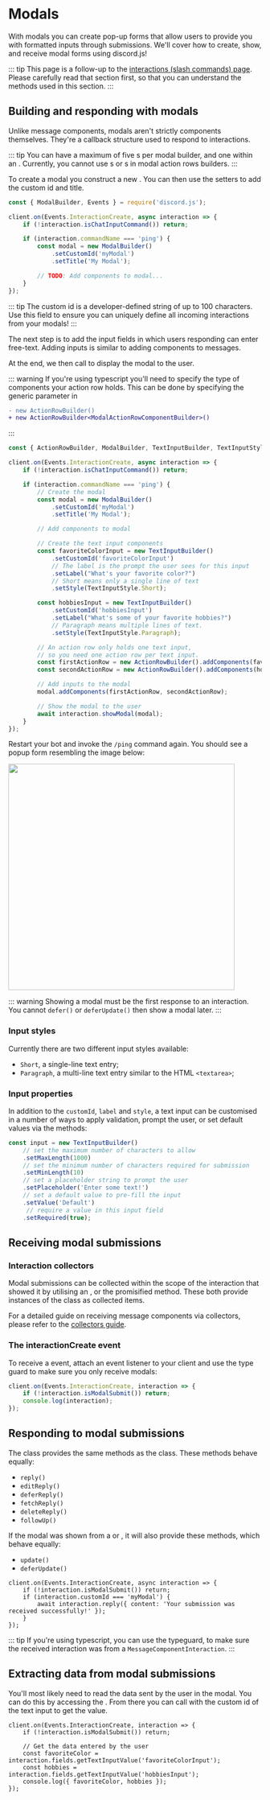 # Modals

With modals you can create pop-up forms that allow users to provide you with formatted inputs through submissions. We'll cover how to create, show, and receive modal forms using discord.js!

::: tip
This page is a follow-up to the [interactions (slash commands) page](/interactions/slash-commands.md). Please carefully read that section first, so that you can understand the methods used in this section.
:::

## Building and responding with modals

Unlike message components, modals aren't strictly components themselves. They're a callback structure used to respond to interactions.

::: tip
You can have a maximum of five <DocsLink path="class/ActionRowBuilder" />s per modal builder, and one <DocsLink path="class/TextInputBuilder" /> within an <DocsLink path="class/ActionRowBuilder" />. Currently, you cannot use <DocsLink path="class/SelectMenuBuilder" />s or <DocsLink path="class/ButtonBuilder" />s in modal action rows builders.
:::

To create a modal you construct a new <DocsLink path="class/ModalBuilder" />. You can then use the setters to add the custom id and title.

```js {1,7-13}
const { ModalBuilder, Events } = require('discord.js');

client.on(Events.InteractionCreate, async interaction => {
	if (!interaction.isChatInputCommand()) return;

	if (interaction.commandName === 'ping') {
		const modal = new ModalBuilder()
			.setCustomId('myModal')
			.setTitle('My Modal');

		// TODO: Add components to modal...
	}
});
```
::: tip
The custom id is a developer-defined string of up to 100 characters. Use this field to ensure you can uniquely define all incoming interactions from your modals!
:::

The next step is to add the input fields in which users responding can enter free-text. Adding inputs is similar to adding components to messages.

At the end, we then call <DocsLink path="class/ChatInputCommandInteraction?scrollTo=showModal" /> to display the modal to the user.

::: warning
If you're using typescript you'll need to specify the type of components your action row holds. This can be done by specifying the generic parameter in <DocsLink path="class/ActionRowBuilder" />

```diff
- new ActionRowBuilder()
+ new ActionRowBuilder<ModalActionRowComponentBuilder>()
```
:::

```js {1,12-34}
const { ActionRowBuilder, ModalBuilder, TextInputBuilder, TextInputStyle, Events } = require('discord.js');

client.on(Events.InteractionCreate, async interaction => {
	if (!interaction.isChatInputCommand()) return;

	if (interaction.commandName === 'ping') {
		// Create the modal
		const modal = new ModalBuilder()
			.setCustomId('myModal')
			.setTitle('My Modal');

		// Add components to modal

		// Create the text input components
		const favoriteColorInput = new TextInputBuilder()
			.setCustomId('favoriteColorInput')
		    // The label is the prompt the user sees for this input
			.setLabel("What's your favorite color?")
		    // Short means only a single line of text
			.setStyle(TextInputStyle.Short);

		const hobbiesInput = new TextInputBuilder()
			.setCustomId('hobbiesInput')
			.setLabel("What's some of your favorite hobbies?")
		    // Paragraph means multiple lines of text.
			.setStyle(TextInputStyle.Paragraph);

		// An action row only holds one text input,
		// so you need one action row per text input.
		const firstActionRow = new ActionRowBuilder().addComponents(favoriteColorInput);
		const secondActionRow = new ActionRowBuilder().addComponents(hobbiesInput);

		// Add inputs to the modal
		modal.addComponents(firstActionRow, secondActionRow);

		// Show the modal to the user
		await interaction.showModal(modal);
	}
});
```

Restart your bot and invoke the `/ping` command again. You should see a popup form resembling the image below:

<img width=450 src="./images/modal-example.png">

::: warning
Showing a modal must be the first response to an interaction. You cannot `defer()` or `deferUpdate()` then show a modal later.
:::

### Input styles

Currently there are two different input styles available:
- `Short`, a single-line text entry;
- `Paragraph`, a multi-line text entry similar to the HTML `<textarea>`;

### Input properties

In addition to the `customId`, `label` and `style`, a text input can be customised in a number of ways to apply validation, prompt the user, or set default values via the <DocsLink path="class/TextInputBuilder" /> methods:

```js
const input = new TextInputBuilder()
	// set the maximum number of characters to allow
	.setMaxLength(1000)
	// set the minimum number of characters required for submission
	.setMinLength(10)
	// set a placeholder string to prompt the user
	.setPlaceholder('Enter some text!')
	// set a default value to pre-fill the input
	.setValue('Default')
	 // require a value in this input field
	.setRequired(true);
```

## Receiving modal submissions

### Interaction collectors

Modal submissions can be collected within the scope of the interaction that showed it by utilising an <DocsLink path="class/InteractionCollector"/>, or the <DocsLink path="class/ChatInputCommandInteraction?scrollTo=awaitModalSubmit" /> promisified method. These both provide instances of the <DocsLink path="class/ModalSubmitInteraction"/> class as collected items.

For a detailed guide on receiving message components via collectors, please refer to the [collectors guide](/popular-topics/collectors.md#interaction-collectors).

### The interactionCreate event

To receive a <DocsLink path="class/ModalSubmitInteraction"/> event, attach an <DocsLink path="class/Client?scrollTo=e-interactionCreate"/> event listener to your client and use the <DocsLink path="class/BaseInteraction?scrollTo=isModalSubmit"/> type guard to make sure you only receive modals:

```js {1,4}
client.on(Events.InteractionCreate, interaction => {
	if (!interaction.isModalSubmit()) return;
	console.log(interaction);
});
```

## Responding to modal submissions

The <DocsLink path="class/ModalSubmitInteraction"/> class provides the same methods as the <DocsLink path="class/ChatInputCommandInteraction"/> class. These methods behave equally:
- `reply()`
- `editReply()`
- `deferReply()`
- `fetchReply()`
- `deleteReply()`
- `followUp()`

If the modal was shown from a <DocsLink path="class/ButtonInteraction"/> or <DocsLink path="class/SelectMenuInteraction"/>, it will also provide these methods, which behave equally:
- `update()`
- `deferUpdate()`

```js{1,3-5}
client.on(Events.InteractionCreate, async interaction => {
	if (!interaction.isModalSubmit()) return;
	if (interaction.customId === 'myModal') {
		await interaction.reply({ content: 'Your submission was received successfully!' });
	}
});
```

::: tip
If you're using typescript, you can use the <DocsLink path="class/ModalSubmitInteraction?scrollTo=isFromMessage"/> typeguard, to make sure the received interaction was from a `MessageComponentInteraction`.
:::

## Extracting data from modal submissions

You'll most likely need to read the data sent by the user in the modal. You can do this by accessing the <DocsLink path="class/ModalSubmitInteraction?scrollTo=fields"/>. From there you can call <DocsLink path="class/ModalSubmitFields?scrollTo=getTextInputValue"/> with the custom id of the text input to get the value.

```js{5-7}
client.on(Events.InteractionCreate, interaction => {
	if (!interaction.isModalSubmit()) return;

	// Get the data entered by the user
	const favoriteColor = interaction.fields.getTextInputValue('favoriteColorInput');
	const hobbies = interaction.fields.getTextInputValue('hobbiesInput');
	console.log({ favoriteColor, hobbies });
});
```
